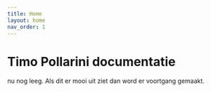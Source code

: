 ```yaml
---
title: Home
layout: home
nav_order: 1
---
```


# Timo Pollarini documentatie
nu nog leeg. Als dit er mooi uit ziet dan word er voortgang gemaakt.